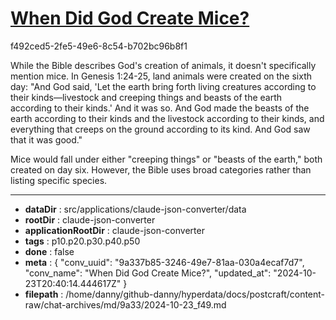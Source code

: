 # [When Did God Create Mice?](https://claude.ai/chat/9a337b85-3246-49e7-81aa-030a4ecaf7d7)

f492ced5-2fe5-49e6-8c54-b702bc96b8f1

 While the Bible describes God's creation of animals, it doesn't specifically mention mice. In Genesis 1:24-25, land animals were created on the sixth day: "And God said, 'Let the earth bring forth living creatures according to their kinds—livestock and creeping things and beasts of the earth according to their kinds.' And it was so. And God made the beasts of the earth according to their kinds and the livestock according to their kinds, and everything that creeps on the ground according to its kind. And God saw that it was good."

Mice would fall under either "creeping things" or "beasts of the earth," both created on day six. However, the Bible uses broad categories rather than listing specific species.

---

* **dataDir** : src/applications/claude-json-converter/data
* **rootDir** : claude-json-converter
* **applicationRootDir** : claude-json-converter
* **tags** : p10.p20.p30.p40.p50
* **done** : false
* **meta** : {
  "conv_uuid": "9a337b85-3246-49e7-81aa-030a4ecaf7d7",
  "conv_name": "When Did God Create Mice?",
  "updated_at": "2024-10-23T20:40:14.444617Z"
}
* **filepath** : /home/danny/github-danny/hyperdata/docs/postcraft/content-raw/chat-archives/md/9a33/2024-10-23_f49.md